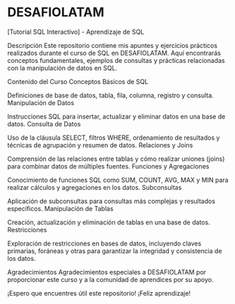 # DESAFIOLATAM
 [Tutorial SQL Interactivo] - Aprendizaje de SQL

Descripción
Este repositorio contiene mis apuntes y ejercicios prácticos realizados durante el curso de SQL en DESAFIOLATAM. Aquí encontrarás conceptos fundamentales, ejemplos de consultas y prácticas relacionadas con la manipulación de datos en SQL.

Contenido del Curso
Conceptos Básicos de SQL

Definiciones de base de datos, tabla, fila, columna, registro y consulta.
Manipulación de Datos

Instrucciones SQL para insertar, actualizar y eliminar datos en una base de datos.
Consulta de Datos

Uso de la cláusula SELECT, filtros WHERE, ordenamiento de resultados y técnicas de agrupación y resumen de datos.
Relaciones y Joins

Comprensión de las relaciones entre tablas y cómo realizar uniones (joins) para combinar datos de múltiples fuentes.
Funciones y Agregaciones

Conocimiento de funciones SQL como SUM, COUNT, AVG, MAX y MIN para realizar cálculos y agregaciones en los datos.
Subconsultas

Aplicación de subconsultas para consultas más complejas y resultados específicos.
Manipulación de Tablas

Creación, actualización y eliminación de tablas en una base de datos.
Restricciones

Exploración de restricciones en bases de datos, incluyendo claves primarias, foráneas y otras para garantizar la integridad y consistencia de los datos.

Agradecimientos
Agradecimientos especiales a DESAFIOLATAM por proporcionar este curso y a la comunidad de aprendices por su apoyo.

¡Espero que encuentres útil este repositorio! ¡Feliz aprendizaje!
